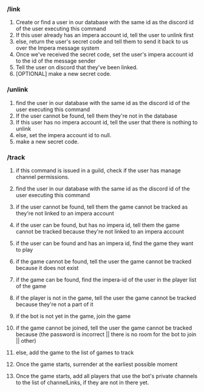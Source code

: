 ### /link

1. Create or find a user in our database with the same id as the discord id of the user executing this command
2. If this user already has an impera account id, tell the user to unlink first
3. else, return the user's secret code and tell them to send it back to us over the Impera message system
4. Once we've received the secret code, set the user's impera account id to the id of the message sender
5. Tell the user on discord that they've been linked.
6. [OPTIONAL] make a new secret code.

### /unlink

1. find the user in our database with the same id as the discord id of the user executing this command
2. If the user cannot be found, tell them they're not in the database
3. If this user has no impera account id, tell the user that there is nothing to unlink
4. else, set the impera account id to null.
5. make a new secret code.

### /track

1. if this command is issued in a guild, check if the user has manage channel permissions.
2. find the user in our database with the same id as the discord id of the user executing this command
3. if the user cannot be found, tell them the game cannot be tracked as they're not linked to an impera account
4. if the user can be found, but has no impera id, tell them the game cannot be tracked because they're not linked to an
   impera account
5. if the user can be found and has an impera id, find the game they want to play
6. if the game cannot be found, tell the user the game cannot be tracked because it does not exist
7. if the game can be found, find the impera-id of the user in the player list of the game
8. if the player is not in the game, tell the user the game cannot be tracked because they're not a part of it
9. if the bot is not yet in the game, join the game
10. if the game cannot be joined, tell the user the game cannot be tracked because (the password is incorrect || there
    is no room for the bot to join || other)
11. else, add the game to the list of games to track

12. Once the game starts, surrender at the earliest possible moment
13. Once the game starts, add all players that use the bot's private channels to the list of channelLinks, if they are
    not in there yet.